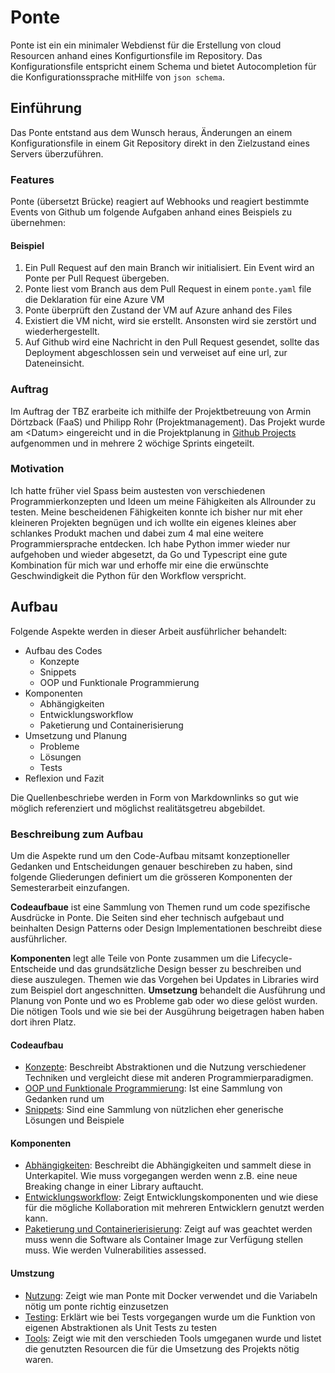 # Ponte

Ponte ist ein ein minimaler Webdienst für die Erstellung von cloud Resourcen anhand eines Konfigurtionsfile im Repository. Das Konfigurationsfile entspricht einem Schema und bietet Autocompletion für die Konfigurationssprache mitHilfe von `json schema`.

## Einführung

Das Ponte entstand aus dem Wunsch heraus, Änderungen an einem Konfigurationsfile in einem Git Repository direkt in den Zielzustand eines Servers überzuführen. 

### Features

Ponte (übersetzt Brücke) reagiert auf Webhooks und reagiert bestimmte Events von Github um folgende Aufgaben anhand eines Beispiels zu übernehmen:

#### Beispiel

1. Ein Pull Request auf den main Branch wir initialisiert. Ein Event wird an Ponte per Pull Request übergeben.
2. Ponte liest vom Branch aus dem Pull Request in einem `ponte.yaml` file die Deklaration für eine Azure VM 
3. Ponte überprüft den Zustand der VM auf Azure anhand des Files
4. Existiert die VM nicht, wird sie erstellt. Ansonsten wird sie zerstört und wiederhergestellt.
5. Auf Github wird eine Nachricht in den Pull Request gesendet, sollte das Deployment abgeschlossen sein und verweiset auf eine url, zur Dateneinsicht.

### Auftrag

Im Auftrag der TBZ erarbeite ich mithilfe der Projektbetreuung von Armin Dörtzback (FaaS) und Philipp Rohr (Projektmanagement). Das Projekt wurde am \<Datum> eingereicht und in die Projektplanung in [Github Projects](https://github.com/users/migueltinembart/projects/5) aufgenommen und in mehrere 2 wöchige Sprints eingeteilt. 

### Motivation

Ich hatte früher viel Spass beim austesten von verschiedenen Programmierkonzepten und Ideen um meine Fähigkeiten als Allrounder zu testen. Meine bescheidenen Fähigkeiten konnte ich bisher nur mit eher kleineren Projekten begnügen und ich wollte ein eigenes kleines aber schlankes Produkt machen und dabei zum 4 mal eine weitere Programmiersprache entdecken. Ich habe Python immer wieder nur aufgehoben und wieder abgesetzt, da Go und Typescript eine gute Kombination für mich war und erhoffe mir eine die erwünschte Geschwindigkeit die Python für den Workflow verspricht.

## Aufbau

Folgende Aspekte werden in dieser Arbeit ausführlicher behandelt:

- Aufbau des Codes
    - Konzepte
    - Snippets
    - OOP und Funktionale Programmierung
- Komponenten
    - Abhängigkeiten
    - Entwicklungsworkflow
    - Paketierung und Containerisierung
- Umsetzung und Planung
    - Probleme
    - Lösungen
    - Tests
- Reflexion und Fazit

Die Quellenbeschriebe werden in Form von Markdownlinks so gut wie möglich referenziert und möglichst realitätsgetreu abgebildet.

### Beschreibung zum Aufbau

Um die Aspekte rund um den Code-Aufbau mitsamt konzeptioneller Gedanken und Entscheidungen genauer beschireben zu haben, sind folgende Gliederungen definiert um die grösseren Komponenten der Semesterarbeit einzufangen. 

**Codeaufbaue** ist eine Sammlung von Themen rund um code spezifische Ausdrücke in Ponte. Die Seiten sind eher technisch aufgebaut und beinhalten Design Patterns oder Design Implementationen beschreibt diese ausführlicher.

**Komponenten** legt alle Teile von Ponte zusammen um die Lifecycle-Entscheide und das grundsätzliche Design besser zu beschreiben und diese auszulegen. Themen wie das Vorgehen bei Updates in Libraries wird zum Beispiel dort angeschnitten.
**Umsetzung** behandelt die Ausführung und Planung von Ponte und wo es Probleme gab oder wo diese gelöst wurden. Die nötigen Tools und wie sie bei der Ausgührung beigetragen haben haben dort ihren Platz.

#### Codeaufbau

- [Konzepte](/codeaufbau/konzepte.md): Beschreibt Abstraktionen und die Nutzung verschiedener Techniken und vergleicht diese mit anderen Programmierparadigmen.
- [OOP und Funktionale Programmierung](/codeaufbau/oop-und-funktionale-programmierung.md): Ist eine Sammlung von Gedanken rund um 
- [Snippets](/codeaufbau/snippets.md): Sind eine Sammlung von nützlichen eher generische Lösungen und Beispiele

#### Komponenten

- [Abhängigkeiten](/komponenten/abhaengigkeiten.md): Beschreibt die Abhängigkeiten und sammelt diese in Unterkapitel. Wie muss vorgegangen werden wenn z.B. eine neue Breaking change in einer Library auftaucht.
- [Entwicklungsworkflow](/komponenten/entwicklungsworkflow.md): Zeigt Entwicklungskomponenten und wie diese für die mögliche Kollaboration mit mehreren Entwicklern genutzt werden kann.
- [Paketierung und Containerierisierung](/komponenten/paketierung-und-containerisierung.md): Zeigt auf was geachtet werden muss wenn die Software als Container Image zur Verfügung stellen muss. Wie werden Vulnerabilities assessed.

#### Umstzung

- [Nutzung](/umsetzung/nutzung.md): Zeigt wie man Ponte mit Docker verwendet und die Variabeln nötig um ponte richtig einzusetzen
- [Testing](/umsetzung/testing.md): Erklärt wie bei Tests vorgegangen wurde um die Funktion von eigenen Abstraktionen als Unit Tests zu testen
- [Tools](/umsetzung/Tools): Zeigt wie mit den verschieden Tools umgeganen wurde und listet die genutzten Resourcen die für die Umsetzung des Projekts nötig waren.

